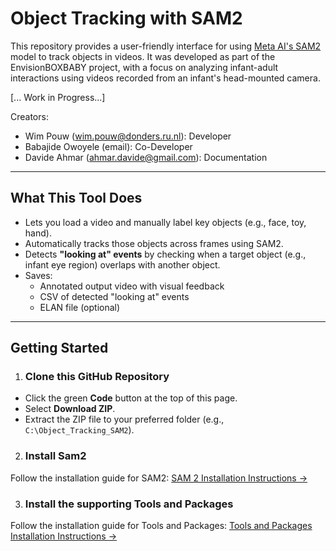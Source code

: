 # Object Tracking with SAM2

This repository provides a user-friendly interface for using [Meta AI's SAM2](https://github.com/facebookresearch/sam2) model to track objects in videos. It was developed as part of the EnvisionBOXBABY project, with a focus on analyzing infant-adult interactions using videos recorded from an infant's head-mounted camera.



[... Work in Progress...]

Creators:
- Wim Pouw (wim.pouw@donders.ru.nl): Developer
- Babajide Owoyele (email): Co-Developer
- Davide Ahmar (ahmar.davide@gmail.com): Documentation
---

##  What This Tool Does

- Lets you load a video and manually label key objects (e.g., face, toy, hand).
- Automatically tracks those objects across frames using SAM2.
- Detects **"looking at" events** by checking when a target object (e.g., infant eye region) overlaps with another object.
- Saves:
  - Annotated output video with visual feedback
  - CSV of detected "looking at" events
  - ELAN file (optional)

---

## Getting Started

1. ### Clone this GitHub Repository
  - Click the green **Code** button at the top of this page.
  - Select **Download ZIP**.
  - Extract the ZIP file to your preferred folder (e.g., `C:\Object_Tracking_SAM2`).

2. ### Install Sam2 
Follow the installation guide for SAM2: [SAM 2 Installation Instructions →](docs/installation_SAM2.md)

3. ### Install the supporting Tools and Packages 
Follow the installation guide for Tools and Packages: [Tools and Packages Installation Instructions →](docs/installation_tools_packages.md)
